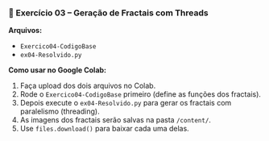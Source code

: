 ### 🧬 Exercício 03 – Geração de Fractais com Threads

**Arquivos:**
- `Exercico04-CodigoBase`
- `ex04-Resolvido.py`

**Como usar no Google Colab:**
1. Faça upload dos dois arquivos no Colab.
2. Rode o `Exercico04-CodigoBase` primeiro (define as funções dos fractais).
3. Depois execute o `ex04-Resolvido.py` para gerar os fractais com paralelismo (threading).
4. As imagens dos fractais serão salvas na pasta `/content/`.
5. Use `files.download()` para baixar cada uma delas.
